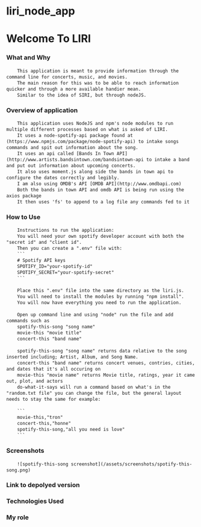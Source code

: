 # liri_node_app

# Welcome To LIRI

### What and Why
        This application is meant to provide information through the command line for concerts, music, and movies.
        The main reason for this was to be able to reach information quicker and through a more available handier mean.
        Similar to the idea of SIRI, but through nodeJS.

### Overview of application
        This application uses NodeJS and npm's node modules to run multiple different processes based on what is asked of LIRI.
        It uses a node-spotify-api package found at (https://www.npmjs.com/package/node-spotify-api) to intake songs commands and spit out information about the song.
        It uses an api called [Bands In Town API](http://www.artists.bandsintown.com/bandsintown-api to intake a band and put out information about upcoming concerts.
        It also uses moment.js along side the bands in town api to configure the dates correctly and legibly.
        I am also using OMDB's API [OMDB API](http://www.omdbapi.com)
        Both the bands in town API and omdb API is being run using the axios package
        It then uses 'fs' to append to a log file any commands fed to it

### How to Use
        Instructions to run the application:
        You will need your own spotify developer account with both the "secret id" and "client id".
        Then you can create a ".env" file with:
        ```
        # Spotify API keys
        SPOTIFY_ID="your-spotify-id"
        SPOTIFY_SECRET="your-spotify-secret"
        ```

        Place this ".env" file into the same directory as the liri.js.
        You will need to install the modules by running "npm install".
        You will now have everything you need to run the application.

        Open up command line and using "node" run the file and add commands such as
        spotify-this-song "song name"
        movie-this "movie title"
        concert-this "band name"

        spotify-this-song "song name" returns data relative to the song inserted including; Artist, Album, and Song Name.
        concert-this "band name" returns concert venues, contries, cities, and dates that it's all occuring on
        movie-this "movie name" returns Movie title, ratings, year it came out, plot, and actors
        do-what-it-says will run a command based on what's in the "random.txt file" you can change the file, but the general layout needs to stay the same for example:

        ```
        movie-this,"tron"
        concert-this,"honne"
        spotify-this-song,"all you need is love"
        ```


### Screenshots
        ![spotify-this-song screenshot](/assets/screenshots/spotify-this-song.png)

### Link to depolyed version


### Technologies Used


### My role
